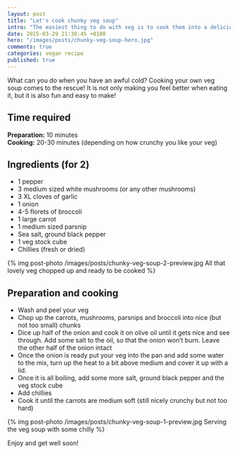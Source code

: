 ```yaml
---
layout: post
title: "Let's cook chunky veg soup"
intro: "The easiest thing to do with veg is to cook them into a delicious soup!"
date: 2015-03-29 21:38:45 +0100
hero: "/images/posts/chunky-veg-soup-hero.jpg"
comments: true
categories: vegan recipe
published: true
---
```


<p class="post-intro">What can you do when you have an awful cold? Cooking your own veg soup comes to the rescue! It is not only making you feel better when eating it, but it is also fun and easy to make!</p>

## Time required

**Preparation:**	 	10 minutes	
**Cooking:**	 		20-30 minutes (depending on how crunchy you like your veg)

## Ingredients (for 2)

* 1 pepper
* 3 medium sized white mushrooms (or any other mushrooms)
* 3 XL cloves of garlic
* 1 onion
* 4-5 florets of broccoli
* 1 large carrot
* 1 medium sized parsnip
* Sea salt, ground black pepper
* 1 veg stock cube
* Chillies (fresh or dried)

{% img post-photo /images/posts/chunky-veg-soup-2-preview.jpg All that lovely veg chopped up and ready to be cooked %}

## Preparation and cooking
* Wash and peel your veg
* Chop up the carrots, mushrooms, parsnips and broccoli into nice (but not too small) chunks
* Dice up half of the onion and cook it on olive oil until it gets nice and see through. Add some salt to the oil, so that the onion won’t burn. Leave the other half of the onion intact
* Once the onion is ready put your veg into the pan and add some water to the mix, turn up the heat to a bit above medium and cover it up with a lid.
* Once it is all boiling, add some more salt, ground black pepper and the veg stock cube
* Add chillies
* Cook it until the carrots are medium soft (still nicely crunchy but not too hard)

{% img post-photo /images/posts/chunky-veg-soup-1-preview.jpg Serving the veg soup with some chilly %}

Enjoy and get well soon!